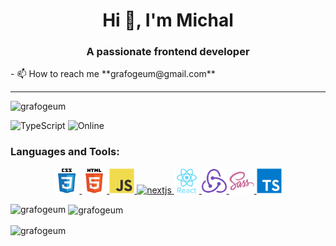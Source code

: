 <h1 align="center">Hi 👋, I'm Michal</h1>
<h3 align="center">A passionate frontend developer</h3>
- 📫 How to reach me **grafogeum@gmail.com**


<hr>

<p align="left"> <img src="https://komarev.com/ghpvc/?username=grafogeum&label=Profile%20views&color=0e75b6&style=flat" alt="grafogeum" /> </p>

<!-- <p align="center" style={width:500px}> <a href="https://github.com/ryo-ma/github-profile-trophy"><img src="https://github-profile-trophy.vercel.app/?username=grafogeum" alt="grafogeum" /></a> </p> -->

![TypeScript](https://img.shields.io/badge/TypeScript-3178C6?logo=typescript&logoColor=white) ![Online](https://img.shields.io/badge/Status-Online-brightgreen)



<p align="left">
</p>

<h3 align="left">Languages and Tools:</h3>
<p align="center"> <a href="https://www.w3schools.com/css/" target="_blank" rel="noreferrer"> <img src="https://raw.githubusercontent.com/devicons/devicon/master/icons/css3/css3-original-wordmark.svg" alt="css3" width="40" height="40"/> </a> <a href="https://www.w3.org/html/" target="_blank" rel="noreferrer"> <img src="https://raw.githubusercontent.com/devicons/devicon/master/icons/html5/html5-original-wordmark.svg" alt="html5" width="40" height="40"/> </a> <a href="https://developer.mozilla.org/en-US/docs/Web/JavaScript" target="_blank" rel="noreferrer"> <img src="https://raw.githubusercontent.com/devicons/devicon/master/icons/javascript/javascript-original.svg" alt="javascript" width="40" height="40"/> </a> <a href="https://nextjs.org/" target="_blank" rel="noreferrer"> <img src="https://cdn.worldvectorlogo.com/logos/nextjs-2.svg" alt="nextjs" width="40" height="40"/> </a> <a href="https://reactjs.org/" target="_blank" rel="noreferrer"> <img src="https://raw.githubusercontent.com/devicons/devicon/master/icons/react/react-original-wordmark.svg" alt="react" width="40" height="40"/> </a> <a href="https://redux.js.org" target="_blank" rel="noreferrer"> <img src="https://raw.githubusercontent.com/devicons/devicon/master/icons/redux/redux-original.svg" alt="redux" width="40" height="40"/> </a> <a href="https://sass-lang.com" target="_blank" rel="noreferrer"> <img src="https://raw.githubusercontent.com/devicons/devicon/master/icons/sass/sass-original.svg" alt="sass" width="40" height="40"/> </a> <a href="https://www.typescriptlang.org/" target="_blank" rel="noreferrer"> <img src="https://raw.githubusercontent.com/devicons/devicon/master/icons/typescript/typescript-original.svg" alt="typescript" width="40" height="40"/> </a> </p>

<p><img align="left" src="https://github-readme-stats.vercel.app/api/top-langs?username=grafogeum&show_icons=true&locale=en&layout=compact" alt="grafogeum" /></p>

<p>&nbsp;<img align="center" src="https://github-readme-stats.vercel.app/api?username=grafogeum&show_icons=true&locale=en" alt="grafogeum" /></p>

<p><img align="center" src="https://github-readme-streak-stats.herokuapp.com/?user=grafogeum&" alt="grafogeum" /></p>
